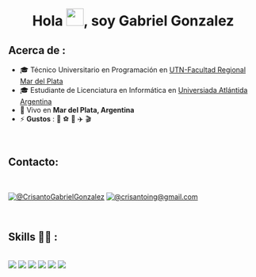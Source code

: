 <h1 align="center">Hola <img src="https://media.giphy.com/media/hvRJCLFzcasrR4ia7z/giphy.gif" width="35">, soy Gabriel Gonzalez</h1>

## Acerca de :

- 🎓 Técnico Universitario en Programación en [UTN-Facultad Regional Mar del Plata](https://mdp.utn.edu.ar/)
- 🎓 Estudiante de Licenciatura en Informática en [Universiada Atlántida Argentina](https://atlantida.edu.ar/)
- 🏡 Vivo en **Mar del Plata, Argentina**
- ⚡ **Gustos** : 🍔 ⚽ 🧉 ✈️ 🎬

<br>

## Contacto:

<br>

[![@CrisantoGabrielGonzalez](https://img.icons8.com/fluency/48/000000/linkedin.png "@CrisantoGabrielGonzalez")](https://www.linkedin.com/in/crisanto-gabriel-gonzalez-b0766922a/) [![@crisantoing@gmail.com](https://img.icons8.com/fluency/48/000000/apple-mail.png "@crisantoing@gmail.com")](crisantoing@gmail.com)

<br>

## Skills 🧑‍💻 :

<br>

<img src="https://img.icons8.com/color/48/000000/html-5--v1.png"/> 
<img src="https://img.icons8.com/color/48/000000/css3.png"/> 
<img src="https://img.icons8.com/color/48/000000/javascript--v1.png"/>
<img src="https://img.icons8.com/color/48/000000/java-coffee-cup-logo--v1.png"/> 
<img src="https://img.icons8.com/color/48/000000/mysql-logo.png"/> 
<img src="https://img.icons8.com/color/48/000000/firebase.png"/>


